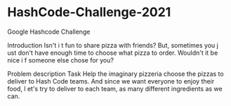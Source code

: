 # HashCode-Challenge-2021
Google Hashcode Challenge

Introduction
Isn't i t fun to share pizza with friends? But, sometimes you j ust don't have enough time to choose
what pizza to order. Wouldn't it be nice i f someone else chose for you?

Problem description
Task
Help the imaginary pizzeria choose the pizzas to deliver to Hash Code teams. And since we want
everyone to enjoy their food, l et's try to deliver to each team, as many different ingredients as we can.
